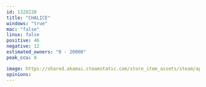 ```yaml
---
id: 1328220
title: "CHALICE"
windows: "true"
mac: "false"
linux: false
positive: 46
negative: 12
estimated_owners: "0 - 20000"
peak_ccu: 0

image: https://shared.akamai.steamstatic.com/store_item_assets/steam/apps/1328220/header.jpg?t=1603232282
opinions:
---
```

